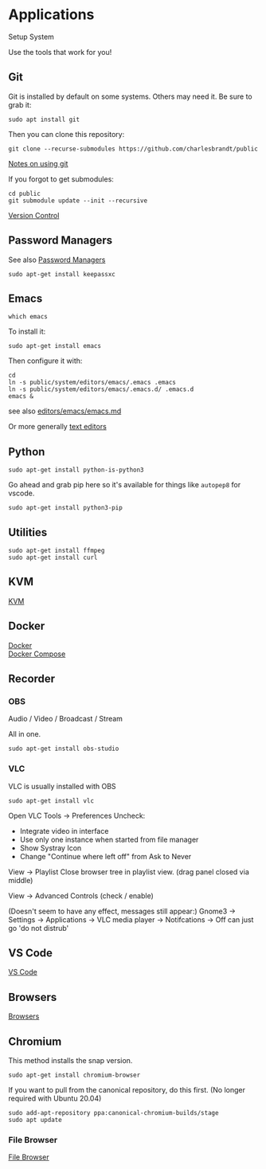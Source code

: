 # Applications

Setup System

Use the tools that work for you!


## Git

Git is installed by default on some systems. Others may need it. Be sure to grab it:

```
sudo apt install git
```

Then you can clone this repository:

```
git clone --recurse-submodules https://github.com/charlesbrandt/public
```

[Notes on using git](../code/version-control/git.md)

If you forgot to get submodules:

```
cd public
git submodule update --init --recursive
```

[Version Control](../code/version-control/)


## Password Managers

See also [Password Managers](password-manager.md)

```
sudo apt-get install keepassxc
```

## Emacs

```
which emacs
```

To install it:

```
sudo apt-get install emacs
```

Then configure it with:

```
cd
ln -s public/system/editors/emacs/.emacs .emacs
ln -s public/system/editors/emacs/.emacs.d/ .emacs.d
emacs &
```

see also 
[editors/emacs/emacs.md](editors/emacs/emacs.md)

Or more generally
[text editors](editors/)


## Python

```
sudo apt-get install python-is-python3
```

Go ahead and grab pip here so it's available for things like `autopep8` for vscode. 

```
sudo apt-get install python3-pip
```

## Utilities

```
sudo apt-get install ffmpeg 
sudo apt-get install curl
```


## KVM

[KVM](virtualization/kvm.md)


## Docker

[Docker](virtualization/docker.md)  
[Docker Compose](virtualization/docker-compose.md)  




## Recorder

### OBS

Audio / Video / Broadcast / Stream

All in one. 

```
sudo apt-get install obs-studio
```

### VLC 

VLC is usually installed with OBS

```
sudo apt-get install vlc
```

Open VLC
Tools -> Preferences
Uncheck:
   - Integrate video in interface
   - Use only one instance when started from file manager
   - Show Systray Icon
   - Change "Continue where left off" from Ask to Never
   

View -> Playlist
Close browser tree in playlist view. (drag panel closed via middle)

View -> Advanced Controls (check / enable)

(Doesn't seem to have any effect, messages still appear:)
Gnome3 -> Settings -> Applications -> VLC media player -> Notifcations -> Off
can just go 'do not distrub'


## VS Code

[VS Code](editors/vs-code/vs-code.md)


## Browsers

[Browsers](browsers.md)




## Chromium

This method installs the snap version.

```
sudo apt-get install chromium-browser
```

If you want to pull from the canonical repository, do this first. (No longer required with Ubuntu 20.04)

```
sudo add-apt-repository ppa:canonical-chromium-builds/stage
sudo apt update
```



### File Browser 

[File Browser](filebrowser.md) 
